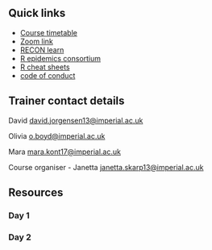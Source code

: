 
## Quick links
- [Course timetable]()
- [Zoom link]()
- [RECON learn](reconlearn.org)
- [R epidemics consortium](repidemicsconsortium.org)
- [R cheat sheets]()
- [code of conduct](https://www.repidemicsconsortium.org/CODE_OF_CONDUCT/)


## Trainer contact details
David <david.jorgensen13@imperial.ac.uk>

Olivia <o.boyd@imperial.ac.uk>

Mara <mara.kont17@imperial.ac.uk>

Course organiser - Janetta <janetta.skarp13@imperial.ac.uk>

## Resources

### Day 1

### Day 2
